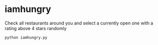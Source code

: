 # iamhungry

Check all restaurants around you and select a currently open one with a rating above 4 stars randomly

```python
python iamhungry.py
```